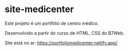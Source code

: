 # site-medicenter

Este projeto é um portfólio de centro médico.

Desenvolvido a partir do curso de HTML, CSS do B7Web.

Site está no ar: https://portfoliomedicenter.netlify.app/
